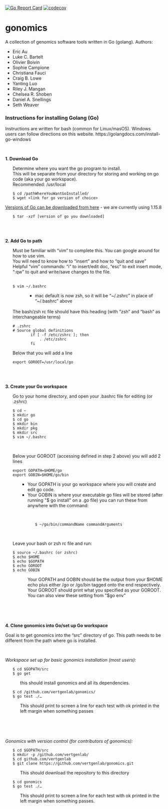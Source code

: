 
[![Go Report Card](https://goreportcard.com/badge/github.com/vertgenlab/gonomics)](https://goreportcard.com/report/github.com/vertgenlab/gonomics)
[![codecov](https://codecov.io/gh/vertgenlab/gonomics/branch/main/graph/badge.svg?token=SLasptsu7B)](https://codecov.io/gh/vertgenlab/gonomics)

# gonomics
A collection of genomics software tools written in Go (golang).
Authors:
* Eric Au
* Luke C. Bartelt
* Olivier Boivin
* Sophie Campione
* Christiana Fauci
* Craig B. Lowe
* Yanting Luo
* Riley J. Mangan
* Chelsea R. Shoben
* Daniel A. Snellings
* Seth Weaver

### Instructions for installing Golang (Go)

<p>Instructions are written for bash (common for Linux/masOS). Windows users can follow directions on this website. https://golangdocs.com/install-go-windows </p>
<br>

**1. Download Go**

<ul>
    Determine where you want the go program to install. <br> 
    This will be separate from your directory for storing and working on go code (aka your go workspace). <br>
    Recommended: /usr/local <br>


    $ cd /pathWhereYouWantGoInstalled/
    $ wget <link for go version of choice> 
        
</ul>

[Versions of Go can be downloaded from here](https://golang.org/dl/)   - we are currently using 1.15.8

<ul>
        
    $ tar -xzf [version of go you downloaded]
</ul>
<br>
<br>

**2. Add Go to path <br>**

<ul>
Must be familiar with “vim” to complete this. You can google around for how to use vim.<br> You will need to know how to “insert” and how to “quit and save”<br>
Helpful “vim” commands: “i” to insert/edit doc, “esc” to exit insert mode, “:qw” to quit and write/save changes to the file. <br>
<br>

    $ vim ~/.bashrc
            
<ul>
<ul>
<ul>
<li>mac default is now zsh, so it will be “~/.zshrc” in place of “~/.bashrc” above <br>
<br>
</ul>
</ul>
</ul>
The bash/zsh rc file should have this heading (with “zsh” and “bash” as interchangeable terms)


    # .zshrc
    # Source global definitions
            if [ -f /etc/zshrc ]; then
                . /etc/zshrc
            fi
<ul>
</ul>
Below that you will add a line 


    export GOROOT=/usr/local/go



</ul>
<br>
<br>

**3. Create your Go workspace**

<ul>
Go to your home directory, and open your .bashrc file for editing (or .zshrc)


    $ cd ~
    $ mkdir go
    $ cd go
    $ mkdir bin
    $ mkdir pkg
    $ mkdir src
    $ vim ~/.bashrc 
<br>
</ul>

<ul>
Below your GOROOT (accessing defined in step 2 above) you will add 2 lines


    export GOPATH=$HOME/go
    export GOBIN=$HOME/go/bin
 

<ul>
<ul>
<li>Your GOPATH is your go workspace where you will create and edit go code. </li>
<li>Your GOBIN is where your executable go files will be stored (after running "$ go install" on a .go file) you can run these from anywhere with the command:</li>
<ul>

<br>

    $ ~/go/bin/commandName commandArguments
    
</ul>    
</ul>
</ul>
</ul>
<br>

<ul>
Leave your bash or zsh rc file and run:

    $ source ~/.bashrc (or zshrc)
    $ echo $HOME
    $ echo $GOPATH
    $ echo GOROOT
    $ echo GOBIN

<ul>
<ul>
Your GOPATH and GOBIN should be the output from your $HOME echo plus either /go or /go/bin tagged onto the end respectively. <br>
Your GOROOT should print what you specified as your GOROOT. <br>
You can also view these setting from "$go env"
</ul>
</ul>
</ul>
<br>
<br>
<br>

**4. Clone gonomics into Go/set up Go workspace**


Goal is to  get gonomics into the “src” directory of go. This path needs to be different from the path where go is installed. 

<br>

*Workspace set up for basic gonomics installation (most users):*
<ul>

    $ cd $GOPATH/src
    $ go get
<ul>

   
    
this should install gonomics and all its dependencies. 
</ul>

    
    
    $ cd /github.com/vertgenlab/gonomics/ 
    $ go test ./…
<ul>
This should print to screen a line for each test with ok printed in the left margin when something passes
</ul>
</ul>
<br>
<br>
<br>

*Gonomics with version control (for contributors of gonomics):*
<ul>

    $ cd $GOPATH/src
    $ mkdir -p /github.com/vertgenlab/
    $ cd github.com/vertgenlab
    $ git clone https://github.com/vertgenlab/gonomics.git
<ul>
This should download the repository to this directory
</ul>

    $ cd gonomics
    $ go test ./…
<ul>
This should print to screen a line for each test with ok printed in the left margin when something passes.
</ul>
<br>
<br>
<br>
<br>
<br>







